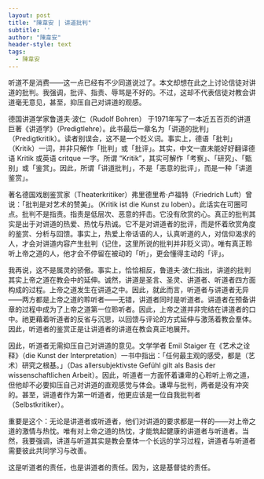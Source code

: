 ```yaml
---
layout: post
title: "陳韋安 | 讲道批判"
subtitle: ''
author: "陳韋安"
header-style: text
tags:
  - 陳韋安
---
```


听道不是消费——这一点已经有不少同道说过了。本文却想在此之上讨论信徒对讲道的批判。我强调，批评、指责、辱骂是不好的。不过，这却不代表信徒对教会讲道毫无意见，甚至，抑压自己对讲道的观感。

德国讲道学家鲁道夫·波仁（Rudolf Bohren） 于1971年写了一本近五百页的讲道巨著《讲道学》（Predigtlehre）。此书最后一章名为「讲道的批判」（Predigtkritik）。读者别误会，这不是一个贬义词。事实上，德语「批判」（Kritik）一词，并非只解作「批判」或「批评」。其实，中文一直未能好好翻译德语 Kritik 或英语 critque 一字。所谓 “Kritik”，其实可解作「考察」、「研究」、「甄别」或「鉴赏」。因此，所谓「讲道批判」，不是「恶意的批评」，而是一种「讲道鉴赏」。

著名德国戏剧鉴赏家（Theaterkritiker）弗里德里希·卢福特（Friedrich Luft）曾说：「批判是对艺术的赞美」。（Kritik ist die Kunst zu loben）。此话实在可圈可点。批判不是指责。指责是低层次、恶意的抨击。它没有欣赏的心。真正的批判其实是出于对讲道的热爱、热忱与热诚。它不是对讲道者的批评，而是怀着欣赏角度的鉴赏、分析与回馈。事实上，热爱上帝话语的人，认真听道的人，对信仰渴求的人，才会对讲道内容产生批判（记住，这里所说的批判并非贬义词）。唯有真正聆听上帝之道的人，他才会不停留在被动的「听」，更会懂得主动的「评」。

我再说，这不是属灵的骄傲。事实上，恰恰相反，鲁道夫·波仁指出，讲道的批判其实上帝之道在教会中的延伸。诚然，讲道是圣言、圣灵、讲道者、听道者四方面构成的过程。上帝之道发生在讲道之中。因此，就此而言，听道者与讲道者无异——两方都是上帝之道的聆听者——无错，讲道者同时是听道者。讲道者在预备讲章的过程中成为了上帝之道第一位聆听者。因此，上帝之道并非完结在讲道者的口中。祂更藉着听道者的反省与沉思，以回馈与评论的方式延伸与激荡着教会羣体。因此，听道者的鉴赏正是让讲道者的讲道在教会真正地展开。

因此，听道者无需抑压自己对讲道的意见。文学学者 Emil Staiger 在《艺术之诠释》（die Kunst der Interpretation）一书中指出：「任何最主观的感受，都是（艺术）研究之根基。」（Das allersubjektivste Gefühl gilt als Basis der wissenschaftlichen Arbeit）。因此，听道者一方面怀着谦卑的心聆听上帝之道，但他却不必要抑压自己对讲道的直观感觉与体会。谦卑与批判，两者是没有冲突的。甚至，讲道者作为第一听道者，他更应该是一位自我批判者（Selbstkritiker）。

重要是这个：无论是讲道者或听道者，他们对讲道的要求都是一样的——对上帝之道的激情与热忱。唯有对上帝之道的热忱，才能筑起健康的讲道者与听道者。当然，我要强调，讲道与听道其实是教会羣体一个长远的学习过程，讲道者与听道者需要彼此共同学习与改善。

这是听道者的责任，也是讲道者的责任。因为，这是基督徒的责任。

